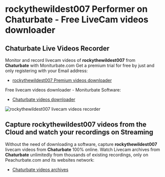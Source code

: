 # rockythewildest007 Performer on Chaturbate - Free LiveCam videos downloader

## Chaturbate Live Videos Recorder

Monitor and record livecam videos of **rockythewildest007** from **Chaturbate** with Moniturbate.com
Get a premium trial for free by just and only registering with your Email address:
* [rockythewildest007 Premium videos downloader](https://moniturbate.com/request-demo-licence-key.html)

Free livecam videos downloader - Moniturbate Software:
* [Chaturbate videos downloader](https://moniturbate.com/moniturbate-download-software.html)

![rockythewildest007 livecam videos recorder](https://peachurnet.com/templates/moniturbate-software.png)


## Capture rockythewildest007 videos from the Cloud and watch your recordings on Streaming

Without the need of downloading a software, capture **rockythewildest007** livecam videos from **Chaturbate** 100% online.
Watch Livecam archives from **Chaturbate** unlimitedly from thousands of existing recordings, only on Peachurbate.com and its websites network:
* [Chaturbate videos archives](https://peachurnet.com/)